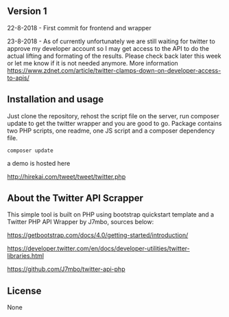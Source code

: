 ## Version 1

22-8-2018 - First commit for frontend and wrapper 

23-8-2018 - As of currently unfortunately we are still waiting for twitter to approve my developer account so I may get access to the API to do the actual lifting and formating of the results. Please check back later this week or let me know if it is not needed anymore. More information https://www.zdnet.com/article/twitter-clamps-down-on-developer-access-to-apis/ 

## Installation and usage

Just clone the repository, rehost the script file on the server, run composer update to get the twitter wrapper and you are good to go. Package contains two PHP scripts, one readme, one JS script and a composer dependency file.

```composer update```

a demo is hosted here

http://hirekai.com/tweet/tweet/twitter.php

## About the Twitter API Scrapper

This simple tool is built on PHP using bootstrap quickstart template and a Twitter PHP API Wrapper by J7mbo, sources below:

https://getbootstrap.com/docs/4.0/getting-started/introduction/

https://developer.twitter.com/en/docs/developer-utilities/twitter-libraries.html

https://github.com/J7mbo/twitter-api-php


## License 

None



